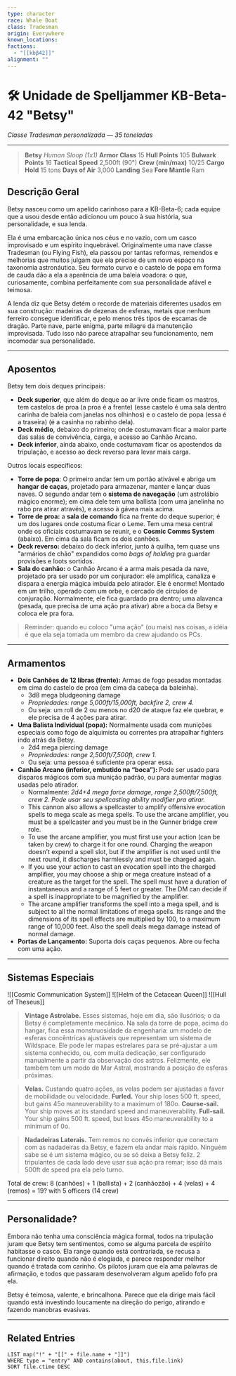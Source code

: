 ```yaml
---
type: character
race: Whale Boat
class: Tradesman
origin: Everywhere
known_locations: 
factions:
  - "[[kbβ42]]"
alignment: ""
---
```

# 🛠️ Unidade de Spelljammer KB-Beta-42 "Betsy"

_Classe Tradesman personalizada — 35 toneladas_

---

>**Betsy**
_Human Sloop (1x1)_
**Armor Class** 15
**Hull Points** 105
**Bulwark Points** 16
**Tactical Speed** 2,500ft (90°)
**Crew (min/max)** 10/25
**Cargo Hold** 15 tons
**Days of Air** 3,000
**Landing** Sea
**Fore Mantle** Ram

## Descrição Geral 
Betsy nasceu como um apelido carinhoso para a KB-Beta-6; cada equipe que a usou desde então adicionou um pouco à sua história, sua personalidade, e sua lenda. 

Ela é uma embarcação única nos céus e no vazio, com um casco improvisado e um espírito inquebrável. Originalmente uma nave classe Tradesman (ou Flying Fish), ela passou por tantas reformas, remendos e melhorias que muitos julgam que ela precise de um novo espaço na taxonomia astronáutica. Seu formato curvo e o castelo de popa em forma de cauda dão a ela a aparência de uma baleia voadora: o que, curiosamente, combina perfeitamente com sua personalidade afável e teimosa.

A lenda diz que Betsy detém o recorde de materiais diferentes usados em sua construção: madeiras de dezenas de esferas, metais que nenhum ferreiro consegue identificar, e pelo menos três tipos de escamas de dragão. Parte nave, parte enigma, parte milagre da manutenção improvisada. Tudo isso não parece atrapalhar seu funcionamento, nem incomodar sua personalidade. 

---
## Aposentos

Betsy tem dois deques principais:
- **Deck superior**, que além do deque ao ar livre onde ficam os mastros, tem castelos de proa (a proa é a frente) (esse castelo é uma sala dentro carinha de baleia com janelas nos olhinhos) e o castelo de popa (essa é a traseira) (é a casinha no rabinho dela). 
- **Deck médio**, debaixo do primeiro; onde costumavam ficar a maior parte das salas de convivência, carga, e acesso ao Canhão Arcano. 
- **Deck inferior**, ainda abaixo, onde costumavam ficar os apostendos da tripulação, e acesso ao deck reverso para levar mais carga. 

Outros locais específicos:
- **Torre de popa**: O primeiro andar tem um portão ativável e abriga um **hangar de caças**, projetado para armazenar, manter e lançar duas naves. O segundo andar tem o **sistema de navegação** (um astrolábio mágico enorme); em cima dele tem uma ballista (com uma janelinha no rabo pra atirar através), e acesso à gávea mais acima. 
- **Torre de proa:** a **sala de comando** fica na frente do deque superior; é um dos lugares onde costuma ficar o Leme. Tem uma mesa central onde os oficiais costumavam se reunir, e o **Cosmic Comms System** (abaixo). Em cima da sala ficam os dois canhões.
- **Deck reverso:** debaixo do deck inferior, junto à quilha, tem quase uns "armários de chão" expandidos como _bags of holding_ pra guardar provisões e loots sortidos. 
- **Sala do canhão:** o Canhão Arcano é a arma mais pesada da nave, projetado pra ser usado por um conjurador: ele amplifica, canaliza e dispara a energia mágica imbuída pelo atirador. Ele é enorme! Montado em um trilho, operado com um orbe, e cercado de círculos de conjuração. Normalmente, ele fica guardado pra dentro; uma alavanca (pesada, que precisa de uma ação pra ativar) abre a boca da Betsy e coloca ele pra fora. 
> Reminder: quando eu coloco "uma ação" (ou mais) nas coisas, a idéia é que ela seja tomada um membro da crew ajudando os PCs.

----
## Armamentos

- **Dois Canhões de 12 libras (frente):** Armas de fogo pesadas montadas em cima do castelo de proa (em cima da cabeça da baleinha). 
	- 3d8 mega bludgeoning damage
	- *Propriedades: range 5,000ft/15,000ft, backfire 2, crew 4.* 
	- Ou seja: um roll de 2 ou menos no d20 de ataque faz ele quebrar, e ele precisa de 4 ações para atirar. 
- **Uma Balista Individual (popa):** Normalmente usada com munições especiais como fogo de alquimista ou correntes pra atrapalhar fighters indo atrás da Betsy. 
	- 2d4 mega piercing damage
	- *Propriedades: range 2,500ft/7,500ft, crew 1.*
	- Ou seja: uma pessoa é suficiente pra operar essa. 
- **Canhão Arcano (inferior, embutido na “boca”):** Pode ser usado para disparos mágicos com sua munição padrão, ou para aumentar magias usadas pelo atirador.
	- Normalmente: *2d4+4 mega force damage, range 2,500ft/7,500ft, crew 2. Pode usar seu spellcasting ability modifier pra atirar.* 
	- This cannon also allows a spellcaster to amplify offensive evocation spells to mega scale as mega spells. To use the arcane amplifier, you must be a spellcaster and you must be in the Gunner bridge crew role.
	- To use the arcane amplifier, you must first use your action (can be taken by crew) to charge it for one round. Charging the weapon doesn’t expend a spell slot, but if the amplifier is not used until the next round, it discharges harmlessly and must be charged again.
	- If you use your action to cast an evocation spell into the charged amplifier, you may choose a ship or mega creature instead of a creature as the target for the spell. The spell must have a duration of instantaneous  and a range of 5 feet or greater. The DM can decide if a spell is inappropriate to be magnified by the amplifier.
	- The arcane amplifier transforms the spell into a mega spell, and is subject to all the normal limitations of mega spells. Its range and the dimensions of its spell effects are multiplied by 100, to a maximum range of 10,000 feet. Also the spell deals mega damage instead of normal damage.
- **Portas de Lançamento:** Suporta dois caças pequenos. Abre ou fecha com uma ação. 

---
## Sistemas Especiais

![[Cosmic Communication System]]
![[Helm of the Cetacean Queen]]
![[Hull of Theseus]]

>**Vintage Astrolabe.**
Esses sistemas, hoje em dia, são ilusórios; o da Betsy é completamente mecânico. Na sala da torre de popa, acima do hangar, fica essa monstruosidade da engenharia: um modelo de esferas concêntricas ajustáveis que representam um sistema de Wildspace. Ele pode ler mapas estrelares para se pré-ajustar a um sistema conhecido, ou, com muita dedicação, ser configurado manualmente a partir da observação dos astros. 
Felizmente, ele também tem um modo de Mar Astral, mostrando a posição de esferas próximas.

>**Velas.**
Custando quatro ações, as velas podem ser ajustadas a favor de mobilidade ou velocidade.
**Furled.** Your ship loses 500 ft. speed, but gains 45o maneuverability to a maximum of 180o.
**Course-sail.** Your ship moves at its standard speed and maneuverability.
**Full-sail.** Your ship gains 500 ft. speed, but loses 45o maneuverability to a minimum of 0o.

>**Nadadeiras Laterais.**
Tem remos no convés inferior que conectam com as nadadeiras da Betsy, e fazem ela andar mais rápido. Ninguém sabe se é um sistema mágico, ou se só deixa a Betsy feliz. 2 tripulantes de cada lado deve usar sua ação pra remar; isso dá mais 500ft de speed pra ela pelo turno. 

Total de crew: 8 (canhões) + 1 (ballista) + 2 (canhãozão) + 4 (velas) + 4 (remos) = 19? 
with 5 officers (14 crew)

---

## Personalidade?
Embora não tenha uma consciência mágica formal, todos na tripulação juram que Betsy tem sentimentos, como se alguma parcela de espírito habitasse o casco. Ela range quando está contrariada, se recusa a funcionar direito quando não é elogiada, e parece responder melhor quando é tratada com carinho. Os pilotos juram que ela ama palavras de afirmação, e todos que passaram desenvolveram algum apelido fofo pra ela. 

Betsy é teimosa, valente, e brincalhona. Parece que ela dirige mais fácil quando está investindo loucamente na direção do perigo, atirando e fazendo manobras evasivas. 

---

## Related Entries
```dataview
LIST map("!" + "[[" + file.name + "]]")
WHERE type = "entry" AND contains(about, this.file.link)
SORT file.ctime DESC
